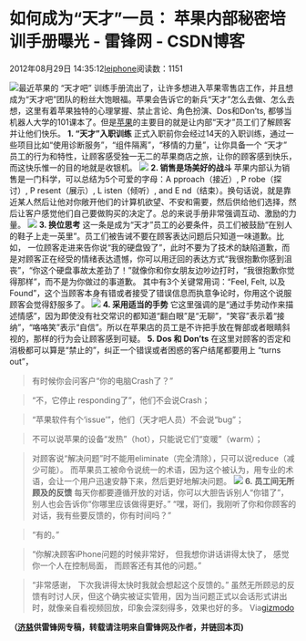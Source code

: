 
# 如何成为“天才”一员： 苹果内部秘密培训手册曝光 - 雷锋网 - CSDN博客


2012年08月29日 14:35:12[leiphone](https://me.csdn.net/leiphone)阅读数：1151


![](http://www.leiphone.com/wp-content/uploads/2012/08/genius-150x150.jpg)最近苹果的 “天才吧” 训练手册流出了，让许多想进入苹果零售店工作，并且想成为“天才吧”团队的粉丝大饱眼福。苹果会告诉它的新兵“天才”怎么去做、怎么去想，这里有着苹果独特的心理掌握、禁止言论、角色扮演、Dos和Don’ts,
 都够当机器人大学的101课本了。但是[苹果](http://www.leiphone.com/0828-liuyun-apple-ended-the-day-at-an-all-time-high-read-more-httpwww-businessinsider-comapple-ended-the-day-at-an-all-time-high.html)的主要目的就是让内部“天才”员工们了解顾客并让他们快乐。
**1. “天才”入职训练**
正式入职前你会经过14天的入职训练，通过一些项目比如“使用诊断服务”，“组件隔离”，“移情的力量”，让你具备一个 “天才” 员工的行为和特性，让顾客感受独一无二的苹果商店之旅，让你的顾客感到快乐，而这快乐惟一的目的地就是收银机。
![](http://www.leiphone.com/wp-content/uploads/2012/08/genius-1.jpg)
**2. 销售是场美好的战斗**
苹果内部认为销售是一门科学，可以总结为5个可爱的字母：A pproach（接近）, P robe（探讨）, P resent（展示）, L isten（倾听）, and E nd（结束）。换句话说，就是靠近某人然后让他对你敞开他们的计算机欲望、不安和需要，然后供给他们选择，然后让客户感觉他们自己要做购买的决定了。总的来说手册非常强调互动、激励的力量。
![](http://www.leiphone.com/wp-content/uploads/2012/08/genius-2.jpg)
**3. 换位思考**
这一条是成为“天才”员工的必要条件，员工们被鼓励“在别人的鞋子上走一英里”。员工们被告诫不要在顾客表达问题后只知道一味道歉。比如， 一位顾客走进来告你说“我的硬盘毁了”，此时不要为了技术的缺陷道歉，而是对顾客正在经受的情绪表达遗憾，你可以用迂回的表达方式“我很抱歉你感到沮丧”，“你这个硬盘事故太差劲了！”就像你和你女朋友边吵边打时，“我很抱歉你觉得那样”，而不是为你做过的事道歉。
其中有3个关键常用词：“Feel, Felt, 以及 Found”，这个当顾客本身有错或者接受了错误信息而执意争论时，你用这个说服顾客会觉得舒服多了。
![](http://www.leiphone.com/wp-content/uploads/2012/08/genius-3.jpg)
**4. 采用适当的手势**
它这里强调的是“通过手势动作来描述情感”，因为即使没有社交常识的都知道“翻白眼”是“无聊”，“笑容”表示着“接纳”，“咯咯笑”表示“自信”。所以在苹果店的员工是不许把手放在臀部或者眼睛斜视的，那样的行为会让顾客感到可疑。
**5. Dos 和 Don’ts**
在这里对顾客的否定和消极都可以算是“禁止的”，纠正一个错误或者困惑的客户结尾都要用上 “turns out”，
> 有时候你会问客户“你的电脑Crash了？”

> “不，它停止 responding了”，他们不会说Crash；

> “苹果软件有个‘issue’”，他们（天才吧人员）不会说“bug”；

> 不可以说苹果的设备“发热”（hot），只能说它们“变暖”（warm）；

> 对顾客说“解决问题”时不能用eliminate（完全清除），只可以说reduce（减少可能）。
而苹果员工被命令说统一的术语，因为这个被认为，用专业的术语，会让一个用户迅速安静下来，然后更好地解决问题。
![](http://www.leiphone.com/wp-content/uploads/2012/08/genius-4.jpg)
**6. 员工间无所顾及的反馈**
每天你都要遵循开放的对话，你可以大胆告诉别人“你错了”，别人也会告诉你“你哪里应该做得更好。”
> “嘿，哥们，我刚听了你和你顾客的对话，我有些要反馈的，你有时间吗？”

> “有的。”

> “你解决顾客iPhone问题的时候非常好， 但我想你讲话讲得太快了， 感觉你一个人在控制局面， 而顾客还有其他的问题。”

> “非常感谢， 下次我讲得太快时我就会想起这个反馈的。”
虽然无所顾忌的反馈有时讨人厌，但这个确实被证实管用，因为当问题正式以会话形式讲出时，就像亲自看视频回放，印象会深刻得多，效果也好的多。
Via[gizmodo](http://gizmodo.com/5938323)

**（****[济慈](http://www.leiphone.com/author/emerson)****供****雷锋网****专稿，转载请注明来自雷锋网及作者，并链回本页)**

